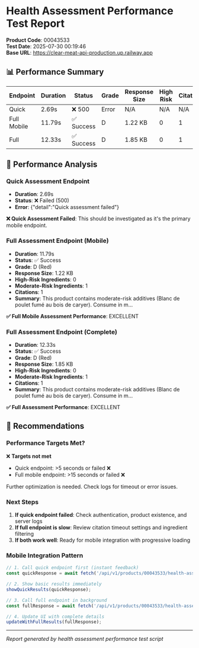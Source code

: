 # Health Assessment Performance Test Report

**Product Code**: 00043533  
**Test Date**: 2025-07-30 00:19:46  
**Base URL**: https://clear-meat-api-production.up.railway.app

## 📊 Performance Summary

| Endpoint | Duration | Status | Grade | Response Size | High Risk | Citations |
|----------|----------|---------|--------|---------------|-----------|-----------|
| Quick | 2.69s | ❌ 500 | Error | N/A | N/A | N/A |
| Full Mobile | 11.79s | ✅ Success | D | 1.22 KB | 0 | 1 |
| Full | 12.33s | ✅ Success | D | 1.85 KB | 0 | 1 |

## 🎯 Performance Analysis

### Quick Assessment Endpoint

- **Duration**: 2.69s
- **Status**: ❌ Failed (500)
- **Error**: {"detail":"Quick assessment failed"}

**❌ Quick Assessment Failed**: This should be investigated as it's the primary mobile endpoint.

### Full Assessment Endpoint (Mobile)

- **Duration**: 11.79s
- **Status**: ✅ Success  
- **Grade**: D (Red)
- **Response Size**: 1.22 KB
- **High-Risk Ingredients**: 0
- **Moderate-Risk Ingredients**: 1
- **Citations**: 1
- **Summary**: This product contains moderate-risk additives (Blanc de poulet fumé au bois de caryer). Consume in m...

**✅ Full Mobile Assessment Performance**: EXCELLENT

### Full Assessment Endpoint (Complete)

- **Duration**: 12.33s
- **Status**: ✅ Success
- **Grade**: D (Red)
- **Response Size**: 1.85 KB  
- **High-Risk Ingredients**: 0
- **Moderate-Risk Ingredients**: 1
- **Citations**: 1
- **Summary**: This product contains moderate-risk additives (Blanc de poulet fumé au bois de caryer). Consume in m...

**✅ Full Assessment Performance**: EXCELLENT

## 🎯 Recommendations

### Performance Targets Met?

❌ **Targets not met**
- Quick endpoint: >5 seconds or failed ❌
- Full mobile endpoint: >15 seconds or failed ❌

Further optimization is needed. Check logs for timeout or error issues.

### Next Steps
1. **If quick endpoint failed**: Check authentication, product existence, and server logs
2. **If full endpoint is slow**: Review citation timeout settings and ingredient filtering
3. **If both work well**: Ready for mobile integration with progressive loading

### Mobile Integration Pattern
```javascript
// 1. Call quick endpoint first (instant feedback)
const quickResponse = await fetch('/api/v1/products/00043533/health-assessment-quick');

// 2. Show basic results immediately
showQuickResults(quickResponse);

// 3. Call full endpoint in background
const fullResponse = await fetch('/api/v1/products/00043533/health-assessment-mcp?format=mobile');

// 4. Update UI with complete details
updateWithFullResults(fullResponse);
```

---
*Report generated by health assessment performance test script*
